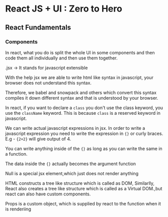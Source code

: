 # React JS + UI : Zero to Hero

## React Fundamentals

### Components

In react, what you do is split the whole UI in some components and then code them all individually and then use them together.

.jsx -> It stands for javascript extensible

With the help jsx we are able to write html like syntax in javascript, your browser does not understand this syntax.

Therefore, we babel and snowpack and others which convert this syntax compiles it down different syntax and that is understood by your browser.

In react, if you want to declare a `class` you don't use the class keyword, you use the `className` keyword. This is because `class` is a reserved keyword in javascript.

We can write actual javascript expressions in jsx. In order to write a javascript expression you need to write the expression in `{}` or curly braces. E.g - `{2+2}` will give output of 4.

You can write anything inside of the `{}` as long as you can write the same in a function.

The data inside the `{}` actually becomes the argument function

Null is a special jsx element,which just does not render anything

HTML constructs a tree like structure which is called as DOM, Similarlly, React also creates a tree like structure which is called as a Virtual DOM.,but react can also have custom components.

Props is a custom object, which is supplied by react to the function when it is renderiing 
